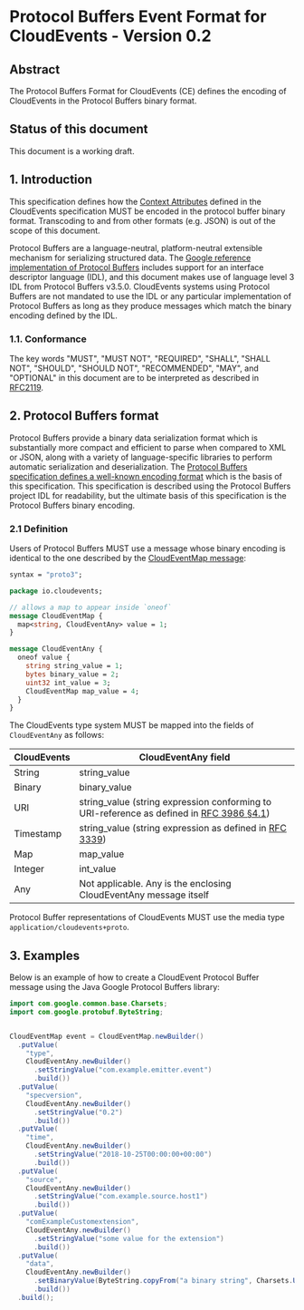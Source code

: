 # Protocol Buffers Event Format for CloudEvents  - Version 0.2

## Abstract

The Protocol Buffers Format for CloudEvents (CE) defines the encoding
of CloudEvents in the Protocol Buffers binary format.

## Status of this document

This document is a working draft.

## 1. Introduction

This specification defines how the [Context
Attributes](spec.md#context-attributes) defined in the CloudEvents
specification MUST be encoded in the protocol buffer binary
format. Transcoding to and from other formats (e.g. JSON) is out of
the scope of this document.

Protocol Buffers are a language-neutral, platform-neutral extensible
mechanism for serializing structured data. The [Google reference
implementation of Protocol
Buffers](https://github.com/protocolbuffers/protobuf) includes support
for an interface descriptor language (IDL), and this document makes
use of language level 3 IDL from Protocol Buffers v3.5.0. CloudEvents
systems using Protocol Buffers are not mandated to use the IDL or any
particular implementation of Protocol Buffers as long as they produce
messages which match the binary encoding defined by the IDL.


### 1.1. Conformance
The key words "MUST", "MUST NOT", "REQUIRED", "SHALL", "SHALL NOT",
"SHOULD", "SHOULD NOT", "RECOMMENDED", "MAY", and "OPTIONAL" in this
document are to be interpreted as described in
[RFC2119](https://tools.ietf.org/html/rfc2119).

## 2. Protocol Buffers format

Protocol Buffers provide a binary data serialization format which is
substantially more compact and efficient to parse when compared to XML
or JSON, along with a variety of language-specific libraries to
perform automatic serialization and deserialization. The [Protocol
Buffers specification defines a well-known encoding
format](https://developers.google.com/protocol-buffers/docs/encoding)
which is the basis of this specification. This specification is
described using the Protocol Buffers project IDL for readability, but
the ultimate basis of this specification is the Protocol Buffers
binary encoding.


### 2.1 Definition

Users of Protocol Buffers MUST use a message whose binary encoding is
identical to the one described by the [CloudEventMap
message](./cloudevent.proto):

```proto
syntax = "proto3";

package io.cloudevents;

// allows a map to appear inside `oneof`
message CloudEventMap {
  map<string, CloudEventAny> value = 1;
}

message CloudEventAny {
  oneof value {
    string string_value = 1;
    bytes binary_value = 2;
    uint32 int_value = 3;
    CloudEventMap map_value = 4;
  }
}
```

The CloudEvents type system MUST be mapped into the fields of
`CloudEventAny` as follows:


| CloudEvents  | CloudEventAny field
|--------------|-------------------------------------------------------------
| String       | string_value
| Binary       | binary_value
| URI          | string_value (string expression conforming to URI-reference as defined in [RFC 3986 §4.1](https://tools.ietf.org/html/rfc3986#section-4.1))
| Timestamp    | string_value (string expression as defined in [RFC 3339](https://tools.ietf.org/html/rfc3339))
| Map          | map_value
| Integer      | int_value
| Any          | Not applicable. Any is the enclosing CloudEventAny message itself

Protocol Buffer representations of CloudEvents MUST use the media type `application/cloudevents+proto`.

## 3. Examples

Below is an example of how to create a CloudEvent Protocol Buffer
message using the Java Google Protocol Buffers library:

```java
import com.google.common.base.Charsets;
import com.google.protobuf.ByteString;


CloudEventMap event = CloudEventMap.newBuilder()
  .putValue(
    "type",
    CloudEventAny.newBuilder()
      .setStringValue("com.example.emitter.event")
      .build())
  .putValue(
    "specversion",
    CloudEventAny.newBuilder()
      .setStringValue("0.2")
      .build())
  .putValue(
    "time",
    CloudEventAny.newBuilder()
      .setStringValue("2018-10-25T00:00:00+00:00")
      .build())
  .putValue(
    "source",
    CloudEventAny.newBuilder()
      .setStringValue("com.example.source.host1")
      .build())
  .putValue(
    "comExampleCustomextension",
    CloudEventAny.newBuilder()
      .setStringValue("some value for the extension")
      .build())
  .putValue(
    "data",
    CloudEventAny.newBuilder()
      .setBinaryValue(ByteString.copyFrom("a binary string", Charsets.UTF_8))
      .build())
  .build();
```
